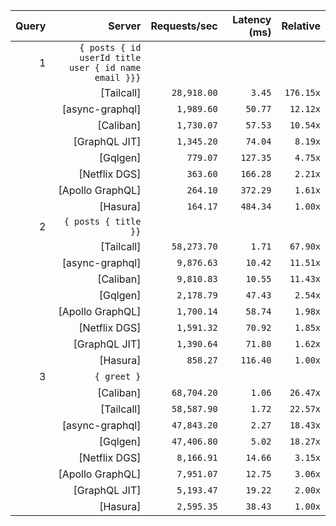 <!-- PERFORMANCE_RESULTS_START -->

| Query | Server | Requests/sec | Latency (ms) | Relative |
|-------:|--------:|--------------:|--------------:|---------:|
| 1 | `{ posts { id userId title user { id name email }}}` |
|| [Tailcall] | `28,918.00` | `3.45` | `176.15x` |
|| [async-graphql] | `1,989.60` | `50.77` | `12.12x` |
|| [Caliban] | `1,730.07` | `57.53` | `10.54x` |
|| [GraphQL JIT] | `1,345.20` | `74.04` | `8.19x` |
|| [Gqlgen] | `779.07` | `127.35` | `4.75x` |
|| [Netflix DGS] | `363.60` | `166.28` | `2.21x` |
|| [Apollo GraphQL] | `264.10` | `372.29` | `1.61x` |
|| [Hasura] | `164.17` | `484.34` | `1.00x` |
| 2 | `{ posts { title }}` |
|| [Tailcall] | `58,273.70` | `1.71` | `67.90x` |
|| [async-graphql] | `9,876.63` | `10.42` | `11.51x` |
|| [Caliban] | `9,810.83` | `10.55` | `11.43x` |
|| [Gqlgen] | `2,178.79` | `47.43` | `2.54x` |
|| [Apollo GraphQL] | `1,700.14` | `58.74` | `1.98x` |
|| [Netflix DGS] | `1,591.32` | `70.92` | `1.85x` |
|| [GraphQL JIT] | `1,390.64` | `71.80` | `1.62x` |
|| [Hasura] | `858.27` | `116.40` | `1.00x` |
| 3 | `{ greet }` |
|| [Caliban] | `68,704.20` | `1.06` | `26.47x` |
|| [Tailcall] | `58,587.90` | `1.72` | `22.57x` |
|| [async-graphql] | `47,843.20` | `2.27` | `18.43x` |
|| [Gqlgen] | `47,406.80` | `5.02` | `18.27x` |
|| [Netflix DGS] | `8,166.91` | `14.66` | `3.15x` |
|| [Apollo GraphQL] | `7,951.07` | `12.75` | `3.06x` |
|| [GraphQL JIT] | `5,193.47` | `19.22` | `2.00x` |
|| [Hasura] | `2,595.35` | `38.43` | `1.00x` |

<!-- PERFORMANCE_RESULTS_END -->

